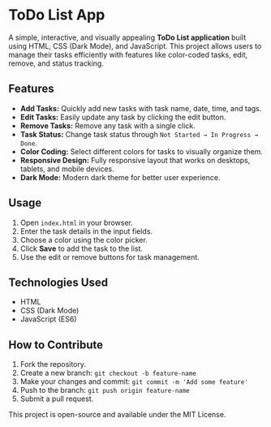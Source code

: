 # ToDo List App

A simple, interactive, and visually appealing **ToDo List application** built using HTML, CSS (Dark Mode), and JavaScript. This project allows users to manage their tasks efficiently with features like color-coded tasks, edit, remove, and status tracking.

## Features

* **Add Tasks:** Quickly add new tasks with task name, date, time, and tags.
* **Edit Tasks:** Easily update any task by clicking the edit button.
* **Remove Tasks:** Remove any task with a single click.
* **Task Status:** Change task status through `Not Started → In Progress → Done`.
* **Color Coding:** Select different colors for tasks to visually organize them.
* **Responsive Design:** Fully responsive layout that works on desktops, tablets, and mobile devices.
* **Dark Mode:** Modern dark theme for better user experience.

## Usage

1. Open `index.html` in your browser.
2. Enter the task details in the input fields.
3. Choose a color using the color picker.
4. Click **Save** to add the task to the list.
5. Use the edit or remove buttons for task management.

## Technologies Used

* HTML
* CSS (Dark Mode)
* JavaScript (ES6)

## How to Contribute

1. Fork the repository.
2. Create a new branch: `git checkout -b feature-name`
3. Make your changes and commit: `git commit -m 'Add some feature'`
4. Push to the branch: `git push origin feature-name`
5. Submit a pull request.

This project is open-source and available under the MIT License.
